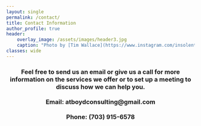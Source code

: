 ```yaml
---
layout: single
permalink: /contact/
title: Contact Information
author_profile: true
header:
    overlay_image: /assets/images/header3.jpg
    caption: "Photo by [Tim Wallace](https://www.instagram.com/insolentprodigy/)"
classes: wide
---
```

<div align="center">

<h3>Feel free to send us an email or give us a call for more information on the services we offer or to set up a meeting to discuss how we can help you.<br>
<br>
Email: atboydconsulting@gmail.com<br>
<br>
Phone: (703) 915-6578 
</h3></div>
